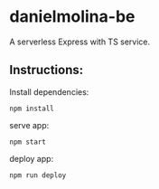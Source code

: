 # danielmolina-be
A serverless Express with TS service.

## Instructions: 

Install dependencies:
```
npm install 
``` 

serve app:
```
npm start 
``` 

deploy app:
```
npm run deploy 
``` 